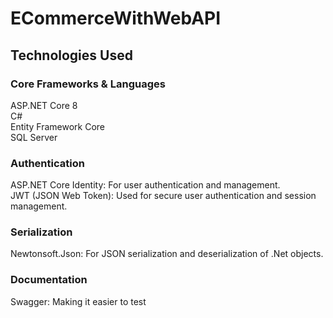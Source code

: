 # ECommerceWithWebAPI

## Technologies Used

### Core Frameworks & Languages

ASP.NET Core 8 <br />
C# <br />
Entity Framework Core <br />
SQL Server 

### Authentication

ASP.NET Core Identity: For user authentication and management. <br />
JWT (JSON Web Token): Used for secure user authentication and session management.

### Serialization

Newtonsoft.Json: For JSON serialization and deserialization of .Net objects.

### Documentation

Swagger: Making it easier to test 

